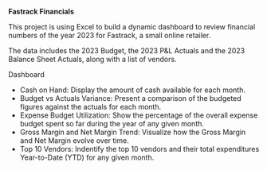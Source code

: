 **Fastrack Financials**											

This project is using Excel to build a dynamic dashboard to review financial numbers of the year 2023 for Fastrack, a small online retailer.

The data includes the 2023 Budget, the 2023 P&L Actuals and the 2023 Balance Sheet Actuals, along with a list of vendors.

Dashboard
- Cash on Hand: Display the amount of cash available for each month.
- Budget vs Actuals Variance: Present a comparison of the budgeted figures against the actuals for each month.
- Expense Budget Utilization: Show the percentage of the overall expense budget spent so far during the year of any given month.
- Gross Margin and Net Margin Trend: Visualize how the Gross Margin and Net Margin evolve over time.
- Top 10 Vendors: Indentify the top 10 vendors and their total expenditures Year-to-Date (YTD) for any given month.
